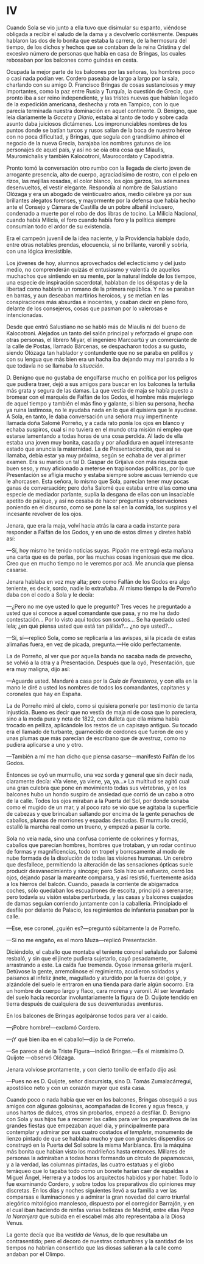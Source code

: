 # IV

Cuando Sola se vio junto a ella tuvo que disimular su espanto, viéndose
obligada a recibir el saludo de la dama y a devolverlo cortésmente. Después
hablaron las dos de lo bonita que estaba la carrera, de la hermosura del
tiempo, de los dichos y hechos que se contaban de la reina Cristina y del
excesivo número de personas que había en casa de Bringas, las cuales rebosaban
por los balcones como guindas en cesta.

Ocupada la mejor parte de los balcones por las señoras, los hombres poco o casi
nada podían ver. Cordero paseaba de largo a largo por la sala, charlando con su
amigo D. Francisco Bringas de cosas sustanciosas y muy importantes, como la paz
entre Rusia y Turquía, la cuestión de Grecia, que pronto iba a ser reino
independiente, y las tristes nuevas que habían llegado de la expedición
americana, deshecha y rota en Tampico, con lo que parecía terminada nuestra
dominación en aquel continente. D. Benigno, que leía diariamente la *Gaceta*
y *Diario*, estaba al tanto de todo y sobre cada asunto daba juiciosos
dictámenes. Los impronunciables nombres de los puntos donde se batían turcos
y rusos salían de la boca de nuestro héroe con no poca dificultad, y Bringas,
que seguía con grandísimo ahínco el negocio de la nueva Grecia, barajaba los
nombres gatunos de los personajes de aquel país, y así no se oía otra cosa que
Miaulis, Mauromichalis y también Kalocotroni, Maurocordato y Capodistria.

Pronto tomó la conversación otro rumbo con la llegada de cierto joven de
arrogante presencia, alto de cuerpo, agraciadísimo de rostro, con el pelo en
rizos, las mejillas rosadas, el color blanco, los ojos garzos, los ademanes
desenvueltos, el vestir elegante. Respondía al nombre de Salustiano Olózaga
y era un abogado de veinticuatro años, medio célebre ya por sus brillantes
alegatos forenses, y mayormente por la defensa que había hecho ante el Consejo
y Cámara de Castilla de un pobre albañil inclusero, condenado a muerte por el
robo de dos libras de tocino. La Milicia Nacional, cuando había Milicia, el
foro cuando había foro y la política siempre consumían todo el ardor de su
existencia.

Era el campeón juvenil de la idea naciente, y la Providencia habíale dado,
entre otras notables prendas, elocuencia, si no brillante, varonil y sobria,
con una lógica irresistible.

Los jóvenes de hoy, alumnos aprovechados del eclecticismo y del justo medio, no
comprenderán quizás el entusiasmo y valentía de aquellos muchachos que
sintiendo en su mente, por la natural índole de los tiempos, una especie de
inspiración sacerdotal, hablaban de los déspotas y de la libertad como hablaría
un romano de la primera república. Y no se paraban en barras, y aun deseaban
martirios heroicos, y se metían en las conspiraciones más absurdas e inocentes,
y osaban decir en pleno foro, delante de los consejeros, cosas que pasman por
lo valerosas e intencionadas.

Desde que entró Salustiano no se habló más de Miaulis ni del bueno de
Kalocotroni. Alejados un tanto del salón principal y reforzado el grupo con
otras personas, el librero Miyar, el ingeniero Marcoartú y un comerciante de la
calle de Postas, llamado Bárcenas, se despacharon todos a su gusto, siendo
Olózaga tan hablador y contundente que no se paraba en pelillos y con su lengua
que más bien era un hacha iba dejando muy mal parada a lo que todavía no se
llamaba *la situación*.

D. Benigno que no gustaba de engolfarse mucho en política por los peligros que
pudiera traer, dejó a sus amigos para buscar en los balcones la tertulia más
grata y segura de las damas. La que vestía de maja se había puesto a bromear
con el marqués de Falfán de los Godos, el hombre más mujeriego de aquel tiempo
y también el más fino y galante, si bien su persona, hecha ya ruina lastimosa,
no le ayudaba nada en lo que él quisiera que le ayudase. A Sola, en tanto, le
daba conversación una señora muy impertinente llamada doña Salomé Porreño,
y a cada rato ponía los ojos en blanco y echaba suspiros, cual si no tuviera en
el mundo otra misión ni empleo que estarse lamentando a todas horas de una cosa
perdida. Al lado de ella estaba una joven muy bonita, casada y por añadidura en
aquel interesante estado que anuncia la maternidad. La de Presentacioncita, que
así se llamaba, debía estar ya muy próxima, según se echaba de ver al primer
examen. Era su marido un tal D. Gaspar de Grijalva con más riqueza que buen
seso, y muy aficionado a meterse en trapisondas políticas, por lo que
Presentación se afligía mucho y estaba siempre sobre ascuas temiendo que le
ahorcasen. Esta señora, lo mismo que Sola, parecían tener muy pocas ganas de
conversación; pero doña Salomé que estaba entre ellas como una especie de
mediador parlante, suplía la desgana de ellas con un insaciable apetito de
palique, y así no cesaba de hacer preguntas y observaciones poniendo en el
discurso, como se pone la sal en la comida, los suspiros y el incesante
revolver de los ojos.

Jenara, que era la maja, volví hacia atrás la cara a cada instante para
responder a Falfán de los Godos, y en uno de estos dimes y diretes habló así:

—Sí, hoy mismo he tenido noticias suyas. Pipaón me entregó esta mañana una
carta que es de perlas, por las muchas cosas ingeniosas que me dice. Creo que
en mucho tiempo no le veremos por acá. Me anuncia que piensa casarse.

Jenara hablaba en voz muy alta; pero como Falfán de los Godos era algo
teniente, es decir, sordo, nadie lo extrañaba. Al mismo tiempo la de Porreño
daba con el codo a Sola y le decía:

—¿Pero no me oye usted lo que le pregunto? Tres veces he preguntado a usted que
si conoce a aquel comandante que pasa, y no me ha dado contestación... Por lo
visto aquí todos son sordos... Se ha quedado usted lela; ¿en qué piensa usted
que está tan pálida?... ¿no oye usted?...

—Sí, sí—replicó Sola, como se replicaría a las avispas, si la picada de estas
alimañas fuera, en vez de picada, pregunta.—He oído perfectamente.

La de Porreño, al ver que por aquella banda no sacaba nada de provecho, se
volvió a la otra y a Presentación. Después que la oyó, Presentación, que era
muy maligna, dijo así:

—Aguarde usted. Mandaré a casa por la *Guía de Forasteros*, y con ella en la
mano le diré a usted los nombres de todos los comandantes, capitanes
y coroneles que hay en España.

La de Porreño miró al cielo, como si quisiera ponerle por testimonio de tanta
injusticia. Bueno es decir que no vestía de maja ni de cosa que lo pareciera,
sino a la moda pura y neta de 1822, con dulleta que ella misma había trocado en
pelliza, aplicándole los restos de un capisayo antiguo. Su tocado era el
llamado de turbante, guarnecido de cordones que fueron de oro y unas plumas que
más parecían de escribano que de avestruz, como no pudiera aplicarse a uno
y otro.

—También a mí me han dicho que piensa casarse—manifestó Falfán de los Godos.

Entonces se oyó un murmullo, una voz sorda y general que sin decir nada,
claramente decía: «Ya viene, ya viene, ya, ya...» La multitud se agitó cual
una gran culebra que pone en movimiento todas sus vértebras, y en los balcones
hubo un hondo suspiro de ansiedad que corrió de un cabo a otro de la calle.
Todos los ojos miraban a la Puerta del Sol, por donde sonaba como el mugido de
un mar, y al poco rato se vio que se agitaba la superficie de cabezas y que
brincaban saltando por encima de la gente penachos de caballos, plumas de
morriones y espadas desnudas. El murmullo creció, estalló la marcha real como
un trueno, y empezó a pasar la corte.

Sola no veía nada, sino una confusa corriente de colorines y formas, caballos
que parecían hombres, hombres que trotaban, y un rodar continuo de formas
y magnificencias, todo en tropel y borrosamente al modo de nube formada de la
disolución de todas las visiones humanas. Un cerebro que desfallece,
permitiendo la alteración de las sensaciones ópticas suele producir
desvanecimiento y síncope; pero Sola hizo un esfuerzo, cerró los ojos, dejando
pasar la mareante comparsa, y así resistió, fuertemente asida a los hierros del
balcón. Cuando, pasada la corriente de abigarrados coches, sólo quedaban los
escuadrones de escolta, principió a serenarse; pero todavía su visión estaba
perturbada, y las casas y balcones cuajados de damas seguían corriendo
juntamente con la caballería. Principiado el desfile por delante de Palacio,
los regimientos de infantería pasaban por la calle.

—Ese, ese coronel, ¿quién es?—preguntó súbitamente la de Porreño.

—Si no me engaño, es el moro Muza—replicó Presentación.

Diciéndolo, el caballo que montaba el teniente coronel señalado por Salomé
resbaló, y sin que el jinete pudiera sujetarlo, cayó pesadamente, arrastrando
a este. La caída fue tremenda. Oyose inmensa gritería mujeril. Detúvose la
gente, arremolinose el regimiento, acudieron soldados y paisanos al infeliz
jinete, magullado y aturdido por la fuerza del golpe, y alzándole del suelo le
entraron en una tienda para darle algún socorro. Era un hombre de cuerpo largo
y flaco, cara morena y varonil. Al ser levantado del suelo hacía recordar
involuntariamente la figura de D. Quijote tendido en tierra después de
cualquiera de sus desventuradas aventuras.

En los balcones de Bringas agolpáronse todos para ver al caído.

—¡Pobre hombre!—exclamó Cordero.

—¡Y qué bien iba en el caballo!—dijo la de Porreño.

—Se parece al de la Triste Figura—indicó Bringas.—Es el mismísimo D. Quijote
—observó Olózaga.

Jenara volviose prontamente, y con cierto tonillo de enfado dijo así:

—Pues no es D. Quijote, señor discursista, sino D. Tomás Zumalacárregui,
apostólico neto y con un corazón mayor que esta casa.

Cuando poco o nada había que ver en los balcones, Bringas obsequió a sus amigos
con algunas golosinas, acompañadas de licores y agua fresca, y unos hartos de
dulces, otros sin probarlos, empezó a desfilar. D. Benigno con Sola y sus hijos
fue a recorrer las calles para ver los preparativos de las grandes fiestas que
empezaban aquel día, y principalmente para contemplar y admirar por sus cuatro
costados *el templete*, monumento de lienzo pintado de que se hablaba mucho
y que con grandes dispendios se construyó en la Puerta del Sol sobre la misma
Mariblanca. Era la máquina más bonita que habían visto los madrileños hasta
entonces. Millares de personas la admiraban a todas horas formando un círculo
de papamoscas, y a la verdad, las columnas pintadas, las cuatro estatuas y el
globo terráqueo que lo tapaba todo como un bonete harían caer de espaldas
a Miguel Ángel, Herrera y a todos los arquitectos habidos y por haber. Todo lo
fue examinando Cordero, y sobre todos los preparativos dio opiniones muy
discretas. En los días y noches siguientes llevó a su familia a ver las
comparsas e iluminaciones y a admirar la gran novedad del carro triunfal
alegórico mitológico manolesco, dispuesto por el corregidor Barrajón, y en el
cual iban haciendo de ninfas varias bellezas de Madrid, entre ellas *Pepa la
Naranjera* que subida en el escabel más alto representaba a la Diosa Venus.

La gente decía que iba *vestida de Venus*, de lo que resultaba un
contrasentido; pero el decoro de nuestras costumbres y la santidad de los
tiempos no habrían consentido que las diosas salieran a la calle como andaban
por el Olimpo.
